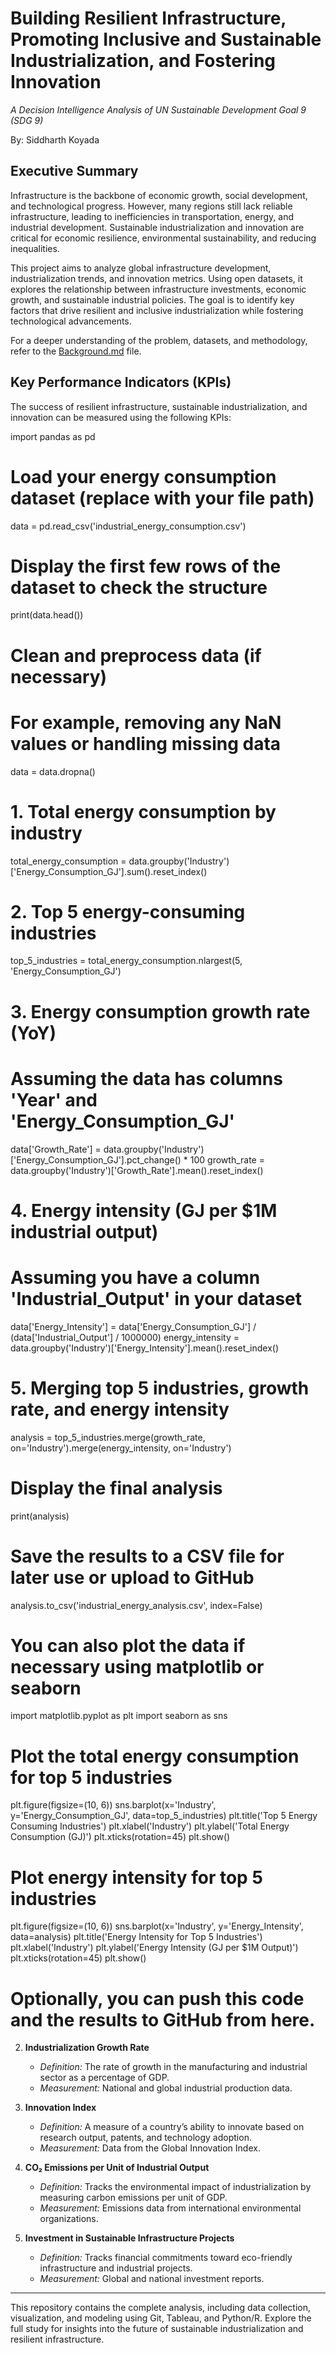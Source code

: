 # Building Resilient Infrastructure, Promoting Inclusive and Sustainable Industrialization, and Fostering Innovation  
*A Decision Intelligence Analysis of UN Sustainable Development Goal 9 (SDG 9)*  

By: Siddharth Koyada

## Executive Summary  

Infrastructure is the backbone of economic growth, social development, and technological progress. However, many regions still lack reliable infrastructure, leading to inefficiencies in transportation, energy, and industrial development. Sustainable industrialization and innovation are critical for economic resilience, environmental sustainability, and reducing inequalities.  

This project aims to analyze global infrastructure development, industrialization trends, and innovation metrics. Using open datasets, it explores the relationship between infrastructure investments, economic growth, and sustainable industrial policies. The goal is to identify key factors that drive resilient and inclusive industrialization while fostering technological advancements.  

For a deeper understanding of the problem, datasets, and methodology, refer to the [Background.md](Background.md) file.  

## Key Performance Indicators (KPIs)  

The success of resilient infrastructure, sustainable industrialization, and innovation can be measured using the following KPIs:

import pandas as pd

# Load your energy consumption dataset (replace with your file path)
data = pd.read_csv('industrial_energy_consumption.csv')

# Display the first few rows of the dataset to check the structure
print(data.head())

# Clean and preprocess data (if necessary)
# For example, removing any NaN values or handling missing data
data = data.dropna()

# 1. Total energy consumption by industry
total_energy_consumption = data.groupby('Industry')['Energy_Consumption_GJ'].sum().reset_index()

# 2. Top 5 energy-consuming industries
top_5_industries = total_energy_consumption.nlargest(5, 'Energy_Consumption_GJ')

# 3. Energy consumption growth rate (YoY)
# Assuming the data has columns 'Year' and 'Energy_Consumption_GJ'
data['Growth_Rate'] = data.groupby('Industry')['Energy_Consumption_GJ'].pct_change() * 100
growth_rate = data.groupby('Industry')['Growth_Rate'].mean().reset_index()

# 4. Energy intensity (GJ per $1M industrial output)
# Assuming you have a column 'Industrial_Output' in your dataset
data['Energy_Intensity'] = data['Energy_Consumption_GJ'] / (data['Industrial_Output'] / 1000000)
energy_intensity = data.groupby('Industry')['Energy_Intensity'].mean().reset_index()

# 5. Merging top 5 industries, growth rate, and energy intensity
analysis = top_5_industries.merge(growth_rate, on='Industry').merge(energy_intensity, on='Industry')

# Display the final analysis
print(analysis)

# Save the results to a CSV file for later use or upload to GitHub
analysis.to_csv('industrial_energy_analysis.csv', index=False)

# You can also plot the data if necessary using matplotlib or seaborn
import matplotlib.pyplot as plt
import seaborn as sns

# Plot the total energy consumption for top 5 industries
plt.figure(figsize=(10, 6))
sns.barplot(x='Industry', y='Energy_Consumption_GJ', data=top_5_industries)
plt.title('Top 5 Energy Consuming Industries')
plt.xlabel('Industry')
plt.ylabel('Total Energy Consumption (GJ)')
plt.xticks(rotation=45)
plt.show()

# Plot energy intensity for top 5 industries
plt.figure(figsize=(10, 6))
sns.barplot(x='Industry', y='Energy_Intensity', data=analysis)
plt.title('Energy Intensity for Top 5 Industries')
plt.xlabel('Industry')
plt.ylabel('Energy Intensity (GJ per $1M Output)')
plt.xticks(rotation=45)
plt.show()

# Optionally, you can push this code and the results to GitHub from here.


2. **Industrialization Growth Rate**  
   - *Definition:* The rate of growth in the manufacturing and industrial sector as a percentage of GDP.  
   - *Measurement:* National and global industrial production data.  

3. **Innovation Index**  
   - *Definition:* A measure of a country’s ability to innovate based on research output, patents, and technology adoption.  
   - *Measurement:* Data from the Global Innovation Index.  

4. **CO₂ Emissions per Unit of Industrial Output**  
   - *Definition:* Tracks the environmental impact of industrialization by measuring carbon emissions per unit of GDP.  
   - *Measurement:* Emissions data from international environmental organizations.  

5. **Investment in Sustainable Infrastructure Projects**  
   - *Definition:* Tracks financial commitments toward eco-friendly infrastructure and industrial projects.  
   - *Measurement:* Global and national investment reports.  

---

This repository contains the complete analysis, including data collection, visualization, and modeling using Git, Tableau, and Python/R. Explore the full study for insights into the future of sustainable industrialization and resilient infrastructure.  
